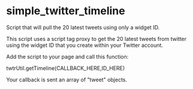 # simple_twitter_timeline
Script that will pull the 20 latest tweets using only a widget ID.

This script uses a script tag proxy to get the 20 latest tweets from twitter using the widget ID that you create 
within your Twitter account. 

Add the script to your page and call this function:

twtrUtil.getTimeline(CALLBACK_HERE,ID_HERE)

Your callback is sent an array of "tweet" objects.
